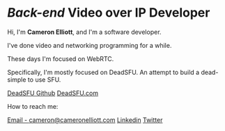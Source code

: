 # _Back-end_ Video over IP Developer


Hi, I'm **Cameron Elliott**, and I'm a software developer.

I've done video and networking programming for a while.

These days I'm focused on WebRTC.

Specifically, I'm mostly focused on DeadSFU.  An attempt to build a dead-simple to use SFU.

[DeadSFU Github](https://github.com/x186k/deadsfu)
[DeadSFU.com](https://deadsfu.com)

How to reach me:

[Email - cameron@cameronelliott.com](mailto:cameron@cameronelliott.com)
[Linkedin](https://www.linkedin.com/in/camelliott/)
[Twitter](https://twitter.com/cameronelliottX)